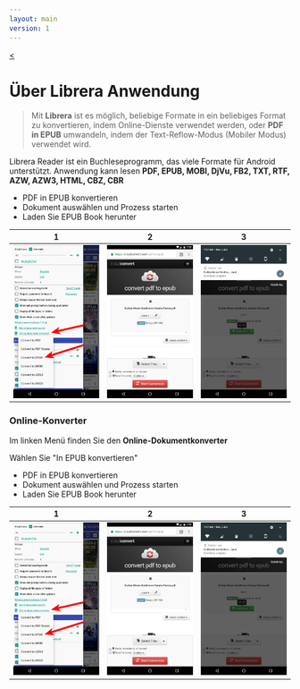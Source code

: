 ```yaml
---
layout: main
version: 1
---
```

[<](/wiki/de)

# Über Librera Anwendung

> Mit __Librera__ ist es möglich, beliebige Formate in ein beliebiges Format zu konvertieren, indem Online-Dienste verwendet werden, oder __PDF in EPUB__ umwandeln, indem der Text-Reflow-Modus (Mobiler Modus) verwendet wird.

Librera Reader ist ein Buchleseprogramm, das viele Formate für Android unterstützt.
Anwendung kann lesen __PDF, EPUB, MOBI, DjVu, FB2, TXT, RTF, AZW, AZW3, HTML, CBZ, CBR__


* PDF in EPUB konvertieren
* Dokument auswählen und Prozess starten
* Laden Sie EPUB Book herunter

|1|2|3|
|-|-|-|
|![](1.png)|![](2.png)|![](3.png)|

### Online-Konverter

Im linken Menü finden Sie den __Online-Dokumentkonverter__

Wählen Sie &quot;In EPUB konvertieren&quot;

* PDF in EPUB konvertieren
* Dokument auswählen und Prozess starten
* Laden Sie EPUB Book herunter


|1|2|3|
|-|-|-|
|![](1.png)|![](2.png)|![](3.png)|
